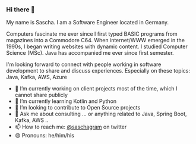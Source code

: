 ### Hi there 👋
My name is Sascha. I am a Software Engineer located in Germany.

Computers fascinate me ever since I first typed BASIC programs from magazines into a Commodore C64. When internet/WWW emerged in the 1990s, I began writing websites with dynamic content. I studied Computer Science (MSc). Java has accompanied me ever since first semester.

I'm looking forward to connect with people working in software development to share and discuss experiences. Especially on these topics: Java, Kafka, AWS, Azure 

- 🔭 I’m currently working on client projects most of the time, which I cannot share publicly
- 🌱 I’m currently learning Kotlin and Python
- 👯 I’m looking to contribute to Open Source projects
- 💬 Ask me about consulting ... or anything related to Java, Spring Boot, Kafka, AWS ..
- 📫 How to reach me: [@saschagram](https://twitter.com/saschagram) on twitter
- 😄 Pronouns: he/him/his
